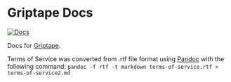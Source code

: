 # Griptape Docs

[![Docs](https://readthedocs.org/projects/griptape/badge/)](https://griptape.readthedocs.io)

Docs for [Griptape](https://github.com/griptape-ai/griptape).

Terms of Service was converted from .rtf file format using [Pandoc](https://pandoc.org/) with the following command: `pandoc -f rtf -t markdown terms-of-service.rtf > terms-of-service2.md`